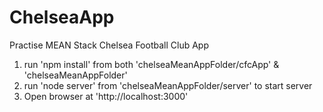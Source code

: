 # ChelseaApp
Practise MEAN Stack Chelsea Football Club App 

1. run 'npm install' from both 'chelseaMeanAppFolder/cfcApp' & 'chelseaMeanAppFolder'
2. run 'node server' from 'chelseaMeanAppFolder/server' to start server
3. Open browser at 'http://localhost:3000'
